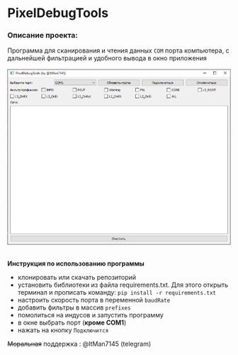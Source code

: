 # PixelDebugTools </br>

### Описание проекта:
Программа для сканирования и чтения данных `COM` порта компьютера, с дальнейшей фильтрацией и удобного вывода в окно приложения
</br>
</br>
![](screenshot.png)
</br>
</br>

**Инструкция по использованию программы**
* клонировать или скачать репозиторий
* установить библиотеки из файла requirements.txt. Для этого открыть терминал и прописать команду: `pip install -r requirements.txt`
* настроить скорость порта в переменной `baudRate`
* добавить фильтры в массив `prefixes`
* помолиться на индусов и запустить программу
* в окне выбрать порт (**кроме COM1**)
* нажать на кнопку `Подключится`

~~Моральная~~ поддержка : @ItMan7145 (telegram)